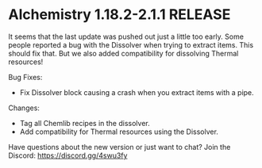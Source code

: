 # Alchemistry 1.18.2-2.1.1 RELEASE

It seems that the last update was pushed out just a little too early. Some people reported a bug with the Dissolver when trying to extract items. This should fix that. But we also added compatibility for dissolving Thermal resources!

Bug Fixes:
- Fix Dissolver block causing a crash when you extract items with a pipe.

Changes:
- Tag all Chemlib recipes in the dissolver. 
- Add compatibility for Thermal resources using the Dissolver.

Have questions about the new version or just want to chat? Join the Discord: https://discord.gg/4swu3fy